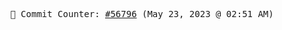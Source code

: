 <p align="center">
    <samp>
        📮 Commit Counter: <a href="https://github.com/Javascript-void0/Javascript-void0/commits/main">#56796</a> (May 23, 2023 @ 02:51 AM)
    </samp>
</p>